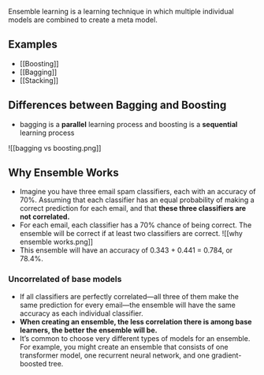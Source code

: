 Ensemble learning is a learning technique in which multiple individual models are combined to create a meta model.

## Examples
- [[Boosting]]
- [[Bagging]]
- [[Stacking]]
## Differences between Bagging and Boosting
- bagging is a **parallel** learning process and boosting is a **sequential** learning process

![[bagging vs boosting.png]]
## Why Ensemble Works
- Imagine you have three email spam classifiers, each with an accuracy of 70%. Assuming that each classifier has an equal probability of making a correct prediction for each email, and that **these three classifiers are not correlated.**
- For each email, each classifier has a 70% chance of being correct. The ensemble will be correct if at least two classifiers are correct.
![[why ensemble works.png]]
- This ensemble will have an accuracy of 0.343 + 0.441 = 0.784, or 78.4%.
### Uncorrelated of base models
- If all classifiers are perfectly correlated—all three of them make the same prediction for every email—the ensemble will have the same accuracy as each individual classifier. 
- **When creating an ensemble, the less correlation there is among base learners, the better the ensemble will be.**
- It’s common to choose very different types of models for an ensemble. For example, you might create an ensemble that consists of one transformer model, one recurrent neural network, and one gradient-boosted tree.